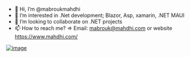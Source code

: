 - 👋 Hi, I’m @mabroukmahdhi
- 👀 I’m interested in .Net development; Blazor, Asp, xamarin, .NET MAUI 
- 💞️ I’m looking to collaborate on .NET projects
- 📫 How to reach me? => Email: mabrouk@mahdhi.com or website https://www.mahdhi.com/

[![image](https://github.com/mabroukmahdhi/mabroukmahdhi/assets/16063715/2e94c7f6-8185-4b0c-9789-15f52aa7b814)](https://mvp.microsoft.com/en-US/mvp/profile/f35dd202-f4e7-486d-9373-fc09329bbddb)

